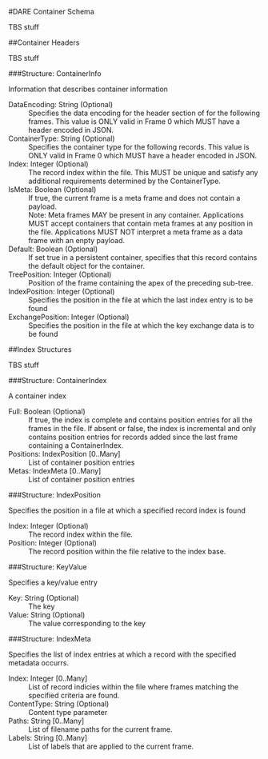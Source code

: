 ﻿

#DARE Container Schema

TBS stuff

##Container Headers

TBS stuff

###Structure: ContainerInfo

Information that describes container information

<dl>
<dt>DataEncoding: String (Optional)
<dd>Specifies the data encoding for the header section of for the following frames.
This value is ONLY valid in Frame 0 which MUST have a header encoded in JSON.
<dt>ContainerType: String (Optional)
<dd>Specifies the container type for the following records.
This value is ONLY valid in Frame 0 which MUST have a header encoded in JSON.
<dt>Index: Integer (Optional)
<dd>The record index within the file. This MUST be unique and 
satisfy any additional requirements determined by the ContainerType.
<dt>IsMeta: Boolean (Optional)
<dd>If true, the current frame is a meta frame and does not contain a payload.
<dd>Note: Meta frames MAY be present in any container. Applications MUST
accept containers that contain meta frames at any position in the file.
Applications MUST NOT interpret a meta frame as a data frame with an enpty payload.
<dt>Default: Boolean (Optional)
<dd>If set true in a persistent container, specifies that this record contains
the default object for the container.
<dt>TreePosition: Integer (Optional)
<dd>Position of the frame containing the apex of the preceding sub-tree.
<dt>IndexPosition: Integer (Optional)
<dd>Specifies the position in the file at which the last index entry is
to be found
<dt>ExchangePosition: Integer (Optional)
<dd>Specifies the position in the file at which the key exchange data is
to be found
</dl>
##Index Structures

TBS stuff

###Structure: ContainerIndex

A container index

<dl>
<dt>Full: Boolean (Optional)
<dd>If true, the index is complete and contains position entries for all the 
frames in the file. If absent or false, the index is incremental and only
contains position entries for records added since the last 
frame containing a ContainerIndex.
<dt>Positions: IndexPosition [0..Many]
<dd>List of container position entries
<dt>Metas: IndexMeta [0..Many]
<dd>List of container position entries
</dl>
###Structure: IndexPosition

Specifies the position in a file at which a specified record index is found

<dl>
<dt>Index: Integer (Optional)
<dd>The record index within the file.
<dt>Position: Integer (Optional)
<dd>The record position within the file relative to the index base.
</dl>
###Structure: KeyValue

Specifies a key/value entry

<dl>
<dt>Key: String (Optional)
<dd>The key
<dt>Value: String (Optional)
<dd>The value corresponding to the key
</dl>
###Structure: IndexMeta

Specifies the list of index entries at which a record with the specified metadata occurrs.

<dl>
<dt>Index: Integer [0..Many]
<dd>List of record indicies within the file where frames matching the specified 
criteria are found.
<dt>ContentType: String (Optional)
<dd>Content type parameter
<dt>Paths: String [0..Many]
<dd>List of filename paths for the current frame.
<dt>Labels: String [0..Many]
<dd>List of labels that are applied to the current frame.
</dl>

